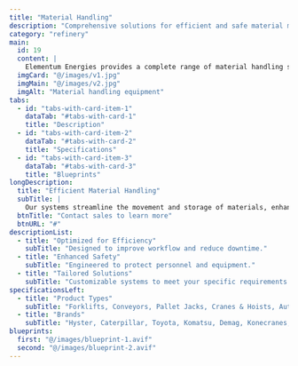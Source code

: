 ```yaml
---
title: "Material Handling"
description: "Comprehensive solutions for efficient and safe material movement and storage."
category: "refinery"
main:
  id: 19
  content: |
    Elementum Energies provides a complete range of material handling solutions designed to optimize the movement and storage of raw materials, finished goods, and heavy equipment, ensuring maximum efficiency and safety.
  imgCard: "@/images/v1.jpg"
  imgMain: "@/images/v2.jpg"
  imgAlt: "Material handling equipment"
tabs:
  - id: "tabs-with-card-item-1"
    dataTab: "#tabs-with-card-1"
    title: "Description"
  - id: "tabs-with-card-item-2"
    dataTab: "#tabs-with-card-2"
    title: "Specifications"
  - id: "tabs-with-card-item-3"
    dataTab: "#tabs-with-card-3"
    title: "Blueprints"
longDescription:
  title: "Efficient Material Handling"
  subTitle: |
    Our systems streamline the movement and storage of materials, enhancing productivity and ensuring safety across your facility.
  btnTitle: "Contact sales to learn more"
  btnURL: "#"
descriptionList:
  - title: "Optimized for Efficiency"
    subTitle: "Designed to improve workflow and reduce downtime."
  - title: "Enhanced Safety"
    subTitle: "Engineered to protect personnel and equipment."
  - title: "Tailored Solutions"
    subTitle: "Customizable systems to meet your specific requirements."
specificationsLeft:
  - title: "Product Types"
    subTitle: "Forklifts, Conveyors, Pallet Jacks, Cranes & Hoists, Automated Guided Vehicles (AGVs)"
  - title: "Brands"
    subTitle: "Hyster, Caterpillar, Toyota, Komatsu, Demag, Konecranes, Daewoo, Hoist UK"
blueprints:
  first: "@/images/blueprint-1.avif"
  second: "@/images/blueprint-2.avif"
---
```

